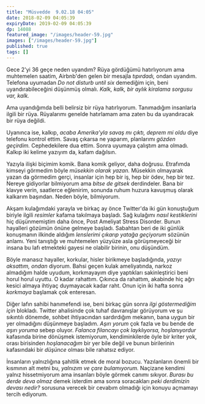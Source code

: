 ```yaml
---
title: "Müsvedde  9.02.18 04:05"
date: 2018-02-09 04:05:39
expiryDate: 2019-02-09 04:05:39
dp: 14088
featured_image: "/images/header-59.jpg"
images: ["/images/header-59.jpg"]
published: true
tags: []
---
```




Gece 2'yi 36 geçe neden uyandım? Rüya gördüğümü hatırlıyorum ama muhtemelen
saatim, Airbnb'den gelen bir mesajla *tıpırdadı,* ondan uyandım. Telefona
uyumadan *Do not disturb until six* demediğim için, beni uyandırabileceğini
düşünmüş olmalı. *Kalk, kalk, bir aylık kiralama sorgusu var, kalk.*

Ama uyandığımda belli belirsiz bir rüya hatırlıyorum. Tanımadığım insanlarla
ilgili bir rüya. Rüyalarımı genelde hatırlamam ama zaten bu da uyandıracak bir
rüya değildi. 

Uyanınca ise, kalkıp, *acaba Amerika'yla savaş mı çıktı, deprem mi oldu* diye
telefonu kontrol ettim. Savaş çıkarsa ne yaparım, planlarımı *gözden geçirdim.*
Cephedekilere dua ettim. Sonra uyumaya çalıştım ama olmadı. Kalkıp iki kelime
yazıyım da, kafam dağılsın. 

Yazıyla ilişki biçimim komik. Bana komik geliyor, daha doğrusu. Etrafımda
kimseyi görmedim böyle *müsekkin olarak yazan.* Müsekkin olmayarak yazan da
görmedim gerçi, insanlar için hep bir iş, hep bir ödev, hep bir tez. Nereye
gidiyorlar bilmiyorum ama *bitse de gitsek* derdindeler. Bana bir klavye verin,
saatlerce eğlenirim, sonunda ruhum huzura kavuşmuş olarak kalkarım başından.
Neden böyle, bilmiyorum.

Akşam kulağımdaki yarayla ve birkaç ay önce Twitter'da iki gün konuştuğum
biriyle ilgili *resimler* kafama takılmaya başladı. Sağ kulağımı *nasıl
kestiklerini* hiç düşünmemiştim daha önce, Post Ameliyat Stress Disorder. Bunun
hayalleri gözümün önüne gelmeye başladı. Sabahtan beri de iki günlük konuşmanın
ilkinde aldığım *lenslerimi çıkarıp yatağa geçiyorum* sözünün anlamı. Yeni
tanıştığı ve muhtemelen yüzyüze asla görüşmeyeceği bir insana bu lafı etmekteki
gayesi ne olabilir birinin, onu düşündüm.

Böyle manasız hayaller, korkular, hisler birikmeye başladığında, *yazıyı
aksattım, ondan* diyorum. Bahsi geçen kulak ameliyatında, narkoz almadığım halde
uyudum, korkmayayım diye yaptıkları sakinleştirici beni horul horul uyuttu. O
kadar rahattım. Çıkınca da rahattım, akabinde hiç ağrı kesici almaya ihtiyaç
duymayacak kadar raht. Onun için iki hafta sonra *korkmaya* başlamak çok
enteresan.

Diğer lafın sahibi hanımefendi ise, beni birkaç gün sonra *ilgi göstermediğim
için* blokladı. Twitter ahalisinde çok tuhaf davranışlar görüyorum ve şu
sıkıntılı dönemde, sohbet ihtiyacından sardırdığım mekanın, bana uygun bir yer
olmadığını düşünmeye başladım. *Aşırı yorum* çok fazla ve bu bende de *aşırı
yoruma* sebep oluyor. *Falanca filancayı çok layklıyorsa, hoşlanıyordur*
kafasında birine dönüşmek istemiyorum, kendiminkilerde öyle bir kriter yok,
orası birisinden *hoşlanacağım* bir yer bile değil ve bunun birilerinin
kafasındaki bir *düşünce* olması bile rahatsız ediyor.

İnsanların yalnızlığına şahitlik etmek de moral bozucu. Yazılanların önemli bir
kısmının alt metni bu, *yalnızım ve çare bulamıyorum.* Naçizane kendimi yalnız
hissetmiyorum ama insanları böyle görmek canımı sıkıyor. *Burası bu derde deva
olmaz* demek isterdim ama sonra soracakları *peki derdimizin devası nedir?*
sorusuna verecek bir cevabım olmadığı için konuyu açmamayı tercih ediyorum. 

